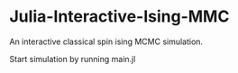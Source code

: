 # Julia-Interactive-Ising-MMC

An interactive classical spin ising MCMC simulation.

Start simulation by running main.jl
